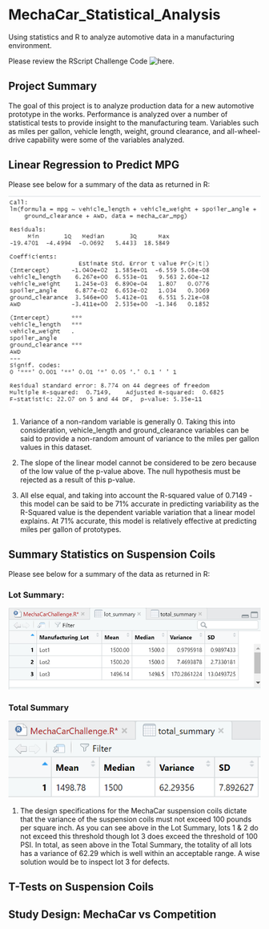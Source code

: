 # MechaCar_Statistical_Analysis
Using statistics and R to analyze automotive data in a manufacturing environment. 

Please review the RScript Challenge Code ![here.](https://github.com/JonathanBrown003/MechaCar_Statistical_Analysis/blob/f77d8ef4614efbd80107cfd92ea22c6424474cae/MechaCarChallenge.R)

## Project Summary
The goal of this project is to analyze production data for a new automotive prototype in the works. Performance is analyzed over a number of statistical tests to provide insight to the manufacturing team. Variables such as miles per gallon, vehicle length, weight, ground clearance, and all-wheel-drive capability were some of the variables analyzed. 

## Linear Regression to Predict MPG
Please see below for a summary of the data as returned in R:

![](https://github.com/JonathanBrown003/MechaCar_Statistical_Analysis/blob/faab47efc1a186d33618fa94fe62dab96ae9a05a/Resources/Deliv1_Output.PNG)

1) Variance of a non-random variable is generally 0. Taking this into consideration, vehicle_length and ground_clearance variables can be said to provide a non-random amount of variance to the miles per gallon values in this dataset.

2) The slope of the linear model cannot be considered to be zero because of the low value of the p-value above. The null hypothesis must be rejected as a result of this p-value. 

3) All else equal, and taking into account the R-squared value of 0.7149 - this model can be said to be 71% accurate in predicting variability as the R-Squared value is the dependent variable variation that a linear model explains. At 71% accurate, this model is relatively effective at predicting miles per gallon of prototypes. 

## Summary Statistics on Suspension Coils
Please see below for a summary of the data as returned in R:

### Lot Summary: 
![](https://github.com/JonathanBrown003/MechaCar_Statistical_Analysis/blob/ca02a18262be1542f3b78701c94d9560054ae8e8/Resources/Deliv2_Lot_Summary.PNG)

### Total Summary
![](https://github.com/JonathanBrown003/MechaCar_Statistical_Analysis/blob/ca02a18262be1542f3b78701c94d9560054ae8e8/Resources/Deliv2_Total_Summary.PNG)

1) The design specifications for the MechaCar suspension coils dictate that the variance of the suspension coils must not exceed 100 pounds per square inch. As you can see above in the Lot Summary, lots 1 & 2 do not exceed this threshold though lot 3 does exceed the threshold of 100 PSI. In total, as seen above in the Total Summary, the totality of all lots has a variance of 62.29 which is well within an acceptable range. A wise solution would be to inspect lot 3 for defects. 

## T-Tests on Suspension Coils


## Study Design: MechaCar vs Competition
